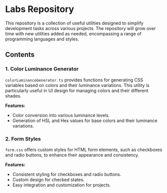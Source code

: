 # Labs Repository

This repository is a collection of useful utilities designed to simplify development tasks across various projects. The repository will grow over time with new utilities added as needed, encompassing a range of programming languages and styles.

## Contents

### 1. Color Luminance Generator

`colorLuminanceGenerator.ts` provides functions for generating CSS variables based on colors and their luminance variations. This utility is particularly useful in UI design for managing colors and their different shades.

**Features:**
- Color conversion into various luminance levels.
- Generation of HSL and Hex values for base colors and their luminance variations.

### 2. Form Styles

`form.css` offers custom styles for HTML form elements, such as checkboxes and radio buttons, to enhance their appearance and consistency.

**Features:**
- Consistent styling for checkboxes and radio buttons.
- Custom design for checked states.
- Easy integration and customization for projects.

